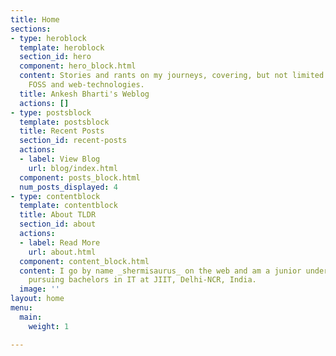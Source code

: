 ```yaml
---
title: Home
sections:
- type: heroblock
  template: heroblock
  section_id: hero
  component: hero_block.html
  content: Stories and rants on my journeys, covering, but not limited to, Linux,
    FOSS and web-technologies.
  title: Ankesh Bharti's Weblog
  actions: []
- type: postsblock
  template: postsblock
  title: Recent Posts
  section_id: recent-posts
  actions:
  - label: View Blog
    url: blog/index.html
  component: posts_block.html
  num_posts_displayed: 4
- type: contentblock
  template: contentblock
  title: About TLDR
  section_id: about
  actions:
  - label: Read More
    url: about.html
  component: content_block.html
  content: I go by name _shermisaurus_ on the web and am a junior undergrad student
    pursuing bachelors in IT at JIIT, Delhi-NCR, India.
  image: ''
layout: home
menu:
  main:
    weight: 1

---
```

